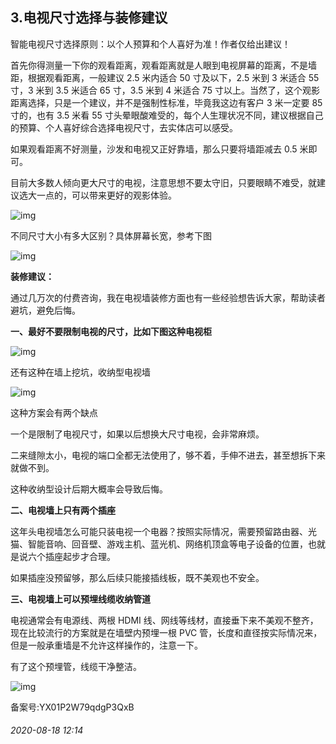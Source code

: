 ## 3.电视尺寸选择与装修建议
智能电视尺寸选择原则：以个人预算和个人喜好为准！作者仅给出建议！


首先你得测量一下你的观看距离，观看距离就是人眼到电视屏幕的距离，不是墙距，根据观看距离，一般建议 2.5 米内适合 50 寸及以下，2.5 米到 3 米适合 55 寸，3 米到 3.5 米适合 65 寸，3.5 米到 4 米适合 75 寸以上。当然了，这个观影距离选择，只是一个建议，并不是强制性标准，毕竟我这边有客户 3 米一定要 85 寸的，也有 3.5 米看 55 寸头晕眼酸难受的，每个人生理状况不同，建议根据自己的预算、个人喜好综合选择电视尺寸，去实体店可以感受。


如果观看距离不好测量，沙发和电视又正好靠墙，那么只要将墙距减去 0.5 米即可。


目前大多数人倾向更大尺寸的电视，注意思想不要太守旧，只要眼睛不难受，就建议选大一点的，可以带来更好的观影体验。


![img](https://pic2.zhimg.com/v2-4b6e5b804b4801f8f3a5d3ff7a0badb2.webp)

不同尺寸大小有多大区别？具体屏幕长宽，参考下图


![img](https://pic3.zhimg.com/v2-8304775e31a8751a3429c77e73528bdb.webp)

**装修建议：**


通过几万次的付费咨询，我在电视墙装修方面也有一些经验想告诉大家，帮助读者避坑，避免后悔。


**一、最好不要限制电视的尺寸，比如下图这种电视柜**


![img](https://pic4.zhimg.com/v2-dc0da904d9c884cabc50f2b28919cb2a.webp)

还有这种在墙上挖坑，收纳型电视墙


![img](https://pic1.zhimg.com/v2-8f277563d4a84c958b55877fd8f56200.webp)

这种方案会有两个缺点


一个是限制了电视尺寸，如果以后想换大尺寸电视，会非常麻烦。


二来缝隙太小，电视的端口全都无法使用了，够不着，手伸不进去，甚至想拆下来就做不到。


这种收纳型设计后期大概率会导致后悔。


**二、电视墙上只有两个插座**


这年头电视墙怎么可能只装电视一个电器？按照实际情况，需要预留路由器、光猫、智能音响、回音壁、游戏主机、蓝光机、网络机顶盒等电子设备的位置，也就是说六个插座起步才合理。


如果插座没预留够，那么后续只能接插线板，既不美观也不安全。


**三、电视墙上可以预埋线缆收纳管道**


电视通常会有电源线、两根 HDMI 线、网线等线材，直接垂下来不美观不整齐，现在比较流行的方案就是在墙壁内预埋一根 PVC 管，长度和直径按实际情况来，但是一般承重墙是不允许这样操作的，注意一下。


有了这个预埋管，线缆干净整洁。


![img](https://pic3.zhimg.com/v2-73e5f16c71e0bc68d90a804f789ae5ff.webp)

  



备案号:YX01P2W79qdgP3QxB


###### 2020-08-18 12:14
